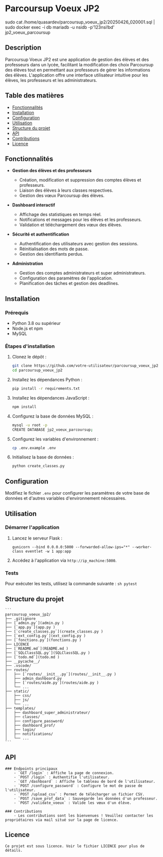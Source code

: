 # Parcoursup Voeux JP2
sudo cat /home/quasardev/parcoursup_voeux_jp2/20250426_020001.sql | sudo docker exec -i db mariadb -u nsidb -p'123nsi!bd' jp2_voeux_parcoursup
## Description

Parcoursup Voeux JP2 est une application de gestion des élèves et des professeurs dans un lycée, facilitant la modification des choix Parcoursup des élèves tout en permettant aux professeurs de gérer les informations des élèves. L'application offre une interface utilisateur intuitive pour les élèves, les professeurs et les administrateurs.

## Table des matières

- [Fonctionnalités](#fonctionnalités)
- [Installation](#installation)
- [Configuration](#configuration)
- [Utilisation](#utilisation)
- [Structure du projet](#structure-du-projet)
- [API](#api)
- [Contributions](#contributions)
- [Licence](#licence)

## Fonctionnalités

- **Gestion des élèves et des professeurs**
  - Création, modification et suppression des comptes élèves et professeurs.
  - Liaison des élèves à leurs classes respectives.
  - Gestion des vœux Parcoursup des élèves.

- **Dashboard interactif**
  - Affichage des statistiques en temps réel.
  - Notifications et messages pour les élèves et les professeurs.
  - Validation et téléchargement des vœux des élèves.

- **Sécurité et authentification**
  - Authentification des utilisateurs avec gestion des sessions.
  - Réinitialisation des mots de passe.
  - Gestion des identifiants perdus.

- **Administration**
  - Gestion des comptes administrateurs et super administrateurs.
  - Configuration des paramètres de l'application.
  - Planification des tâches et gestion des deadlines.

## Installation

### Prérequis

- Python 3.8 ou supérieur
- Node.js et npm
- MySQL

### Étapes d'installation

1. Clonez le dépôt :
    ```sh
    git clone https://github.com/votre-utilisateur/parcoursup_voeux_jp2.git
    cd parcoursup_voeux_jp2
    ```

2. Installez les dépendances Python :
    ```sh
    pip install -r requirements.txt
    ```

3. Installez les dépendances JavaScript :
    ```sh
    npm install
    ```

4. Configurez la base de données MySQL :
    ```sh
    mysql -u root -p
    CREATE DATABASE jp2_voeux_parcoursup;
    ```

5. Configurez les variables d'environnement :
    ```sh
    cp .env.example .env
    ```

6. Initialisez la base de données :
    ```sh
    python create_classes.py
    ```

## Configuration

Modifiez le fichier `.env` pour configurer les paramètres de votre base de données et d'autres variables d'environnement nécessaires.

## Utilisation

### Démarrer l'application

1. Lancez le serveur Flask :
    ```
    gunicorn --bind 0.0.0.0:5000 --forwarded-allow-ips="*" --worker-class eventlet -w 1 app:app
    ```

2. Accédez à l'application via `http://ip_machine:5000`.

### Tests

Pour exécuter les tests, utilisez la commande suivante :
    ```sh
    pytest
    ```

## Structure du projet
    ```
    parcoursup_voeux_jp2/
    ├── .gitignore
    ├── [`admin.py`](admin.py )
    ├── [`app.py`](app.py )
    ├── [`create_classes.py`](create_classes.py )
    ├── [`ext_config.py`](ext_config.py )
    ├── [`fonctions.py`](fonctions.py )
    ├── LICENCE
    ├── [`README.md`](README.md )
    ├── [`SQLClassSQL.py`](SQLClassSQL.py )
    ├── [`todo.md`](todo.md )
    ├── __pycache__/
    ├── .vscode/
    ├── routes/
    │   ├── [`routes/__init__.py`](routes/__init__.py )
    │   ├── admin_dashboard.py
    │   ├── [`routes/aide.py`](routes/aide.py )
    │   └── ...
    ├── static/
    │   ├── css/
    │   ├── js/
    │   └── ...
    ├── templates/
    │   ├── dashboard_super_administrateur/
    │   ├── classes/
    │   ├── configure_password/
    │   ├── dashboard_prof/
    │   ├── login/
    │   ├── notifications/
    │   └── ...
    ```

## API

    ### Endpoints principaux
        - `GET /login` : Affiche la page de connexion.
        - `POST /login` : Authentifie l'utilisateur.
        - `GET /dashboard` : Affiche le tableau de bord de l'utilisateur.
        - `POST /configure_password` : Configure le mot de passe de l'utilisateur.
        - `POST /upload_csv` : Permet de télécharger un fichier CSV.
        - `POST /save_prof_data` : Sauvegarde les données d'un professeur.
        - `POST /validate_voeux` : Valide les vœux d'un élève.

    ### Contributions
        - Les contributions sont les bienvenues ! Veuillez contacter les propriétaires via mail situé sur la page de licence.

## Licence
    Ce projet est sous licence. Voir le fichier LICENCE pour plus de détails.